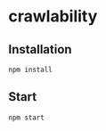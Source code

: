 crawlability
============

Installation
---

<code>npm install</code>

Start
---

<code>npm start</code>